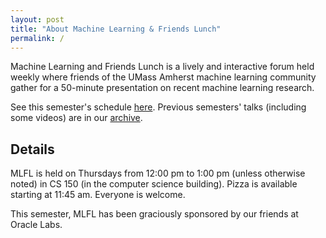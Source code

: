 ```yaml
---
layout: post
title: "About Machine Learning & Friends Lunch"
permalink: /
---
```


Machine Learning and Friends Lunch is a lively and interactive forum held weekly where friends of the UMass Amherst machine learning community gather for a 50-minute presentation on recent machine learning research.

See this semester's schedule [here](/schedule). Previous semesters' talks (including some videos) are in our [archive](/archive).


## Details
MLFL is held on Thursdays from 12:00 pm to 1:00 pm (unless otherwise noted) in CS 150 (in the computer science building). Pizza is available starting at 11:45 am. Everyone is welcome.

This semester, MLFL has been graciously sponsored by our friends at Oracle Labs. 
